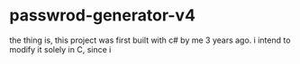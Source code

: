 # passwrod-generator-v4

the thing is, this project was first built with c# by me 3 years ago. i intend to modify it solely in C, since i 